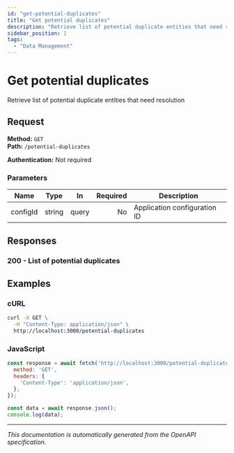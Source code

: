 ```yaml
---
id: "get-potential-duplicates"
title: "Get potential duplicates"
description: "Retrieve list of potential duplicate entities that need resolution"
sidebar_position: 1
tags:
  - "Data Management"
---
```


# Get potential duplicates

Retrieve list of potential duplicate entities that need resolution

## Request

**Method:** `GET`  
**Path:** `/potential-duplicates`

**Authentication:** Not required

### Parameters

| Name | Type | In | Required | Description |
|------|------|----|---------:|-------------|
| configId | string | query | No | Application configuration ID |

## Responses

### 200 - List of potential duplicates

## Examples

### cURL
```bash
curl -X GET \
  -H "Content-Type: application/json" \
  http://localhost:3000/potential-duplicates
```

### JavaScript
```javascript
const response = await fetch('http://localhost:3000/potential-duplicates', {
  method: 'GET',
  headers: {
    'Content-Type': 'application/json',
  },
});

const data = await response.json();
console.log(data);
```

---

*This documentation is automatically generated from the OpenAPI specification.*
